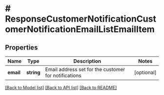 # # ResponseCustomerNotificationCustomerNotificationEmailListEmailItem

## Properties

Name | Type | Description | Notes
------------ | ------------- | ------------- | -------------
**email** | **string** | Email address set for the customer for notifications | [optional]

[[Back to Model list]](../../README.md#models) [[Back to API list]](../../README.md#endpoints) [[Back to README]](../../README.md)
